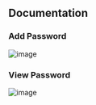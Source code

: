 ## Documentation

### Add Password

![image](https://user-images.githubusercontent.com/59942697/157288480-c1b4c716-b4ee-4eba-916f-67b74f97d8e9.png)

### View Password

![image](https://user-images.githubusercontent.com/59942697/157288575-bc17ef8c-070d-4488-969c-012fe38ffea3.png)

